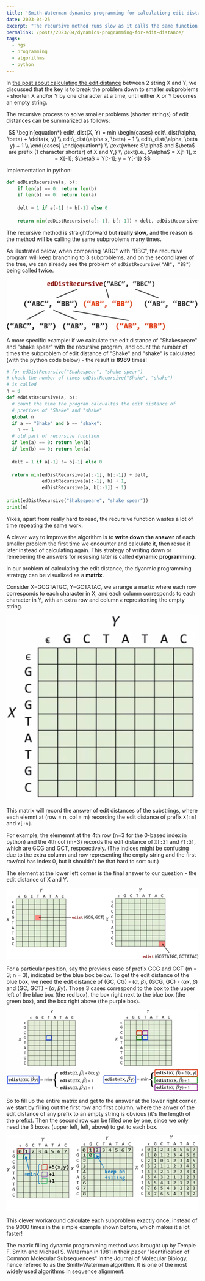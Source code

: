 ```yaml
---
title: 'Smith-Waterman dynamics programming for calculationg edit distance.'
date: 2023-04-25
excerpt: "The recursive method runs slow as it calls the same function many times. Dynamics programming address that by recording the answer for later calling."
permalink: /posts/2023/04/dynamics-programming-for-edit-distance/
tags:
  - ngs
  - programming
  - algorithms
  - python
---
```


In [the post about calculating the edit distance](/posts/2023/04/edit-distance-calculation/) between 2 string X and Y,
we discussed that the key is to break the problem down to smaller subproblems -
shorten X and/or Y by one character at a time, 
until either X or Y becomes an empty string.

The recursive process to solve smaller problems (shorter strings) of edit distances can be summarized as follows:

$$
\begin{equation*}
edit\_dist(X, Y) = min
\begin{cases}
edit\_dist(\alpha, \beta)  + \delta(x, y) \\
edit\_dist(\alpha x, \beta)  + 1 \\
edit\_dist(\alpha, \beta y)  + 1 \\
\end{cases}
\end{equation*}
\\
\text{where $\alpha$ and $\beta$ are prefix (1 character shorter) of X and Y,}
\\
\text{i.e., $\alpha$ = X[:-1], x = X[-1]; $\beta$ = Y[:-1]; y = Y[-1]}
$$

Implementation in python:

```python
def edDistRecursive(a, b): 
	if len(a) == 0: return len(b) 
	if len(b) == 0: return len(a) 
	
	delt = 1 if a[-1] != b[-1] else 0 
	
	return min(edDistRecursive(a[:-1], b[:-1]) + delt, edDistRecursive(a[:-1], b) + 1, edDistRecursive(a, b[:-1]) + 1)
```

The recursive method is straightforward but **really slow**, and the reason is the method will be calling the same subproblems many times.

As illustrated below, when comparing "ABC" with "BBC", the recursive program will keep branching to 3 subproblems, and on the second layer of the tree, we can already see the problem of `edDistRecursive("AB", "BB")` being called twice.

![recursive](/images/posts/2023-04-25-dynamic-programming-edit-distance-recursive.png)

A more specific example: 
if we calculate the edit distance of "Shakespeare" and "shake spear" with the recursive program, and count the number of times the subproblem of edit distance of "Shake" and "shake" is calculated (with the python code below) - the result is **8989** times!

```python
# for edDistRecursive("Shakespear", "shake spear")
# check the number of times edDistRecursive("Shake", "shake")
# is called
n = 0
def edDistRecursive(a, b): 
  # count the time the program calcualtes the edit distance of
  # prefixes of "Shake" and "shake"
  global n
  if a == "Shake" and b == "shake":
    n += 1
  # old part of recursive function
  if len(a) == 0: return len(b) 
  if len(b) == 0: return len(a) 
	
  delt = 1 if a[-1] != b[-1] else 0 
  
  return min(edDistRecursive(a[:-1], b[:-1]) + delt, 
             edDistRecursive(a[:-1], b) + 1, 
             edDistRecursive(a, b[:-1]) + 1)

print(edDistRecursive("Shakespeare", "shake spear"))
print(n)
```

Yikes, apart from really hard to read, the recursive function wastes a lot of time repeating the same work.

A clever way to improve the algorithm is to **write down the answer** of each smaller problem the first time we encounter and calculate it, then resue it later instead of calculating again.
This strategy of writing down or remebering the answers for resusing later is called **dynamic programming**.

In our problem of calculating the edit distance, the dyanmic programming strategy can be visualized as a **matrix**.

Consider X=GCGTATGC, Y=GCTATAC, we arrange a martix where each row corresponds to each character in X, and each column corresponds to each character in Y, with an extra row and column $\epsilon$ represtenting the empty string.

![matrix1](/images/posts/2023-04-25-dynamic-programming-edit-distance-matrix1.png)

This matrix will record the answer of edit distances of the substrings, where each elemnt at (row = n, col = m) recording the edit distance of prefix `X[:m]` and `Y[:n]`.

For example, the elememnt at the 4th row (n=3 for the 0-based index in python) and the 4th col (m=3) records the edit distance of `X[:3]` and `Y[:3]`, which are GCG and GCT, respcectively. 
(The indices might be confusing due to the extra column and row representing the empty string and the first row/col has index 0, but it shouldn't be that hard to sort out.)

The element at the lower left corner is the final answer to our question - the edit distance of X and Y.

![matrix2](/images/posts/2023-04-25-dynamic-programming-edit-distance-matrix2.jpg)

For a particular position, say the previous case of prefix GCG and GCT (m = 3; n = 3), indicated by the blue box below.
To get the edit distance of the blue box, we need the edit distance of (GC, CG) - ($\alpha$, $\beta$), (GCG, GC) - ($\alpha x$, $\beta$) and (GC, GCT) - ($\alpha$, $\beta y$).
Those 3 cases correspond to the box to the upper left of the blue box (the red box), the box right next to the blue box (the green box), and the box right above (the purple box).

![matrix3](/images/posts/2023-04-25-dynamic-programming-edit-distance-matrix3.jpg)

So to fill up the entire matrix and get to the answer at the lower right corner, we start by filling out the first row and first column, where the anwer of the edit distance of any prefix to an empty string is obvious (it's the length of the prefix).
Then the second row can be filled one by one, since we only need the 3 boxes (upper left, left, above) to get to each box.

![matrix4](/images/posts/2023-04-25-dynamic-programming-edit-distance-matrix4.jpg)

This clever workaround calculate each subproblem exactly **once**, instead of the 9000 times in the simple example shown before, which makes it a lot faster!

The matrix filling dynamic programming method was brought up by Temple F. Smith and Michael S. Waterman in 1981 in their paper "Identification of Common Molecular Subsequences" in the Journal of Molecular Biology, hence refered to as the Smith-Waterman algorithm.
It is one of the most widely used algorithms in sequence alignment.